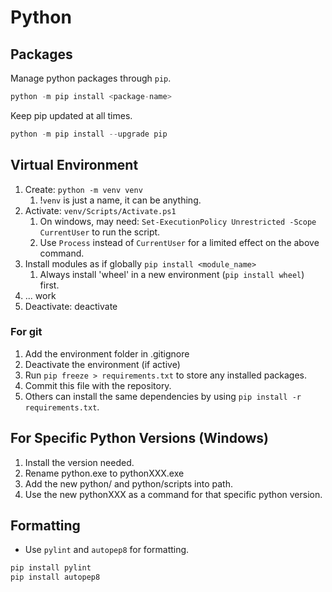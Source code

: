 # Python

## Packages

Manage python packages through `pip`.

```python
python -m pip install <package-name>
```

Keep pip updated at all times.

```python
python -m pip install --upgrade pip
```

## Virtual Environment

1. Create: `python -m venv venv`
   1. !`venv` is just a name, it can be anything.
2. Activate: `venv/Scripts/Activate.ps1`
   1. On windows, may need: `Set-ExecutionPolicy Unrestricted -Scope CurrentUser` to run the script.
   2. Use `Process` instead of `CurrentUser` for a limited effect on the above command.
3. Install modules as if globally `pip install <module_name>`
   1. Always install 'wheel' in a new environment (`pip install wheel`) first.
4. ... work
5. Deactivate: deactivate

### For git

1. Add the environment folder in .gitignore
2. Deactivate the environment (if active)
3. Run `pip freeze > requirements.txt` to store any installed packages.
4. Commit this file with the repository.
5. Others can install the same dependencies by using `pip install -r requirements.txt`.

## For Specific Python Versions (Windows)

1. Install the version needed.
2. Rename python.exe to pythonXXX.exe
3. Add the new python/ and python/scripts into path.
4. Use the new pythonXXX as a command for that specific python version.

## Formatting

- Use `pylint` and `autopep8` for formatting.

```python
pip install pylint
pip install autopep8
```
